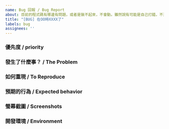 ```yaml
---
name: Bug 回報 / Bug Report
about: 目前的程式碼有哪邊有問題，或者是裝不起來，不會動。雖然說有可能是自己打錯，不過也有可能是文件設計有 Bug
title: "[BUG] 在OO時XXXX了"
labels: bug
assignees: ''
---
```


### 優先度 / priority
<!-- '高' '低' -->

### 發生了什麼事？ / The Problem
<!-- * 簡潔扼要的描述什麼 bug / A clear and concise description about the bug. -->

### 如何重現 / To Reproduce
<!-- 重現步驟如下 / Steps to reproduce the behavior:  (不用一定勉強要用英文)
1. 先到 '...' / Go to '...'
2. 然後呼叫 '...' / Call  '....'
3. 再用 XXX 參數呼叫 '....' / And Call XXX with argument  '....'
4. 然後就壞掉了 / Error log -->

### 預期的行為 / Expected behavior
<!-- 簡潔扼要的表示您希望看到什麼 /  A clear and concise description of what you expected to happen. -->

### 螢幕截圖 / Screenshots
<!-- 如果可以的話，幫忙補個螢幕截圖。
If applicable, add screenshots for explaining your problem. -->

### 開發環境 / Environment
<!--  - OS: [e.g. Windows 7, ubuntu 10.04, macOS 10.15.7 (是不是M1要說)]
 - Golang Version: (可以用 go version ) [e.g. go version go1.15.6 darwin/amd64]
 - Package Version: [e.g. 1.0.0]
以及測試工具，例如 curl 或是 postman -->